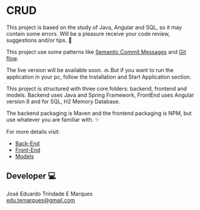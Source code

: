 # CRUD

This project is based on the study of Java, Angular and SQL, so it may contain some errors. Will be a pleasure receive your code review, suggestions and/or tips. :raised_hands:

This project use some patterns like [Semantic Commit Messages](https://gist.github.com/joshbuchea/6f47e86d2510bce28f8e7f42ae84c716) and [Git flow](https://nvie.com/posts/a-successful-git-branching-model/).

The live version will be available soon. :soon: But if you want to run the application in your pc, follow the Installation and Start Application section.

This project is structured with three core folders: backend, frontend and models. Backend uses Java and Spring Framework, FrontEnd uses Angular version 8 and for SQL, H2 Memory Database.

The backend packaging is Maven and the frontend packaging is NPM, but use whatever you are familiar with. :sparkles:

For more details visit:

- [Back-End](https://github.com/Eduk29/crud/tree/develop/backend)
- [Front-End](https://github.com/Eduk29/crud/tree/develop/frontend)
- [Models](https://github.com/Eduk29/crud/tree/develop/models)

## Developer :computer:

José Eduardo Trindade E Marques  
edu.temarques@gmail.com
